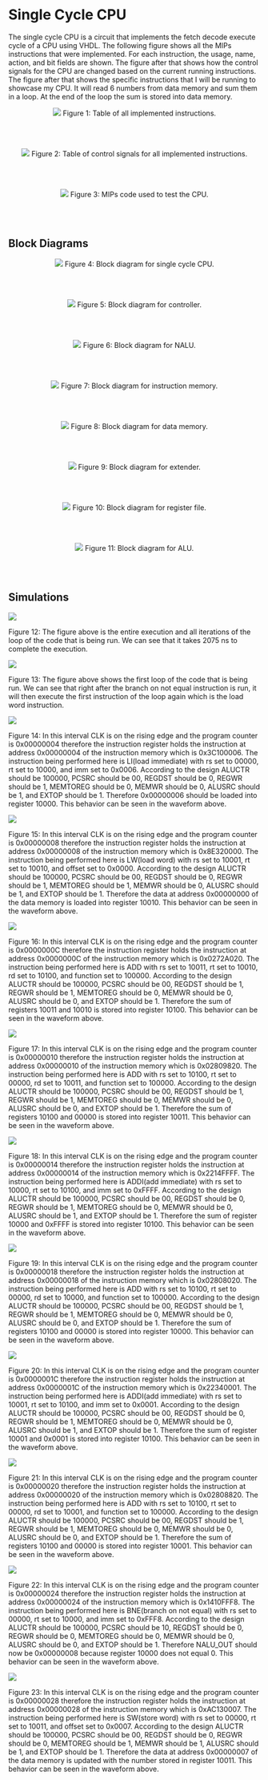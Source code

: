 # Single Cycle CPU

The single cycle CPU is a circuit that implements the fetch decode execute cycle of a CPU using VHDL. The following figure shows all the MIPs instructions that were implemented. For each instruction, the usage, name, action, and bit fields are shown. The figure after that shows how the control signals for the CPU are changed based on the current running instructions. The figure after that shows the specific instructions that I will be running to showcase my CPU. It will read 6 numbers from data memory and sum them in a loop. At the end of the loop the sum is stored into data memory.

<p align="center">
	<img src="./pictures/opcode_instructions.PNG" />
	Figure 1: Table of all implemented instructions.
</p>
<br/><br/>

<p align="center">
	<img src="./pictures/opcode_control_signals.PNG" />
	Figure 2: Table of control signals for all implemented instructions.
</p>
<br/><br/>

<p align="center">
	<img src="./pictures/opcode_instructions.PNG" />
	Figure 3: MIPs code used to test the CPU.
</p>
<br/><br/>

## Block Diagrams

<p align="center">
	<img src="./pictures/block_diagram_cpu.PNG" />
	Figure 4: Block diagram for single cycle CPU.
</p>
<br/><br/>

<p align="center">
	<img src="./pictures/block_diagram_controller.PNG" />
	Figure 5: Block diagram for controller.
</p>
<br/><br/>

<p align="center">
	<img src="./pictures/block_diagram_nalu.PNG" />
	Figure 6: Block diagram for NALU.
</p>
<br/><br/>

<p align="center">
	<img src="./pictures/block_diagram_instruction_memory.PNG" />
	Figure 7: Block diagram for instruction memory.
</p>
<br/><br/>

<p align="center">
	<img src="./pictures/block_diagram_data_memory.PNG" />
	Figure 8: Block diagram for data memory.
</p>
<br/><br/>

<p align="center">
	<img src="./pictures/block_diagram_extender.PNG" />
	Figure 9: Block diagram for extender.
</p>
<br/><br/>

<p align="center">
	<img src="./pictures/block_diagram_register_file.PNG" />
	Figure 10: Block diagram for register file.
</p>
<br/><br/>

<p align="center">
	<img src="./pictures/block_diagram_alu.PNG" />
	Figure 11: Block diagram for ALU.
</p>
<br/><br/>

## Simulations

![](RackMultipart20210520-4-1waqt2e_html_9e288b5b6227eef.png)

Figure 12: The figure above is the entire execution and all iterations of the loop of the code that is being run. We can see that it takes 2075 ns to complete the execution.

![](RackMultipart20210520-4-1waqt2e_html_f179d55f8554ee65.png)

Figure 13: The figure above shows the first loop of the code that is being run. We can see that right after the branch on not equal instruction is run, it will then execute the first instruction of the loop again which is the load word instruction.

![](RackMultipart20210520-4-1waqt2e_html_ceccacd31cbbeb67.png)

Figure 14: In this interval CLK is on the rising edge and the program counter is 0x00000004 therefore the instruction register holds the instruction at address 0x00000004 of the instruction memory which is 0x3C100006. The instruction being performed here is LI(load immediate) with rs set to 00000, rt set to 10000, and imm set to 0x0006. According to the design ALUCTR should be 100000, PCSRC should be 00, REGDST should be 0, REGWR should be 1, MEMTOREG should be 0, MEMWR should be 0, ALUSRC should be 1, and EXTOP should be 1. Therefore 0x00000006 should be loaded into register 10000. This behavior can be seen in the waveform above.

![](RackMultipart20210520-4-1waqt2e_html_c5b28e5e65172300.png)

Figure 15: In this interval CLK is on the rising edge and the program counter is 0x00000008 therefore the instruction register holds the instruction at address 0x00000008 of the instruction memory which is 0x8E320000. The instruction being performed here is LW(load word) with rs set to 10001, rt set to 10010, and offset set to 0x0000. According to the design ALUCTR should be 100000, PCSRC should be 00, REGDST should be 0, REGWR should be 1, MEMTOREG should be 1, MEMWR should be 0, ALUSRC should be 1, and EXTOP should be 1. Therefore the data at address 0x00000000 of the data memory is loaded into register 10010. This behavior can be seen in the waveform above.

![](RackMultipart20210520-4-1waqt2e_html_e77cefa074b00c41.png)

Figure 16: In this interval CLK is on the rising edge and the program counter is 0x0000000C therefore the instruction register holds the instruction at address 0x0000000C of the instruction memory which is 0x0272A020. The instruction being performed here is ADD with rs set to 10011, rt set to 10010, rd set to 10100, and function set to 100000. According to the design ALUCTR should be 100000, PCSRC should be 00, REGDST should be 1, REGWR should be 1, MEMTOREG should be 0, MEMWR should be 0, ALUSRC should be 0, and EXTOP should be 1. Therefore the sum of registers 10011 and 10010 is stored into register 10100. This behavior can be seen in the waveform above.

![](RackMultipart20210520-4-1waqt2e_html_c6852e902dc277ca.png)

Figure 17: In this interval CLK is on the rising edge and the program counter is 0x00000010 therefore the instruction register holds the instruction at address 0x00000010 of the instruction memory which is 0x02809820. The instruction being performed here is ADD with rs set to 10100, rt set to 00000, rd set to 10011, and function set to 100000. According to the design ALUCTR should be 100000, PCSRC should be 00, REGDST should be 1, REGWR should be 1, MEMTOREG should be 0, MEMWR should be 0, ALUSRC should be 0, and EXTOP should be 1. Therefore the sum of registers 10100 and 00000 is stored into register 10011. This behavior can be seen in the waveform above.

![](RackMultipart20210520-4-1waqt2e_html_e6138762e652597c.png)

Figure 18: In this interval CLK is on the rising edge and the program counter is 0x00000014 therefore the instruction register holds the instruction at address 0x00000014 of the instruction memory which is 0x2214FFFF. The instruction being performed here is ADDI(add immediate) with rs set to 10000, rt set to 10100, and imm set to 0xFFFF. According to the design ALUCTR should be 100000, PCSRC should be 00, REGDST should be 0, REGWR should be 1, MEMTOREG should be 0, MEMWR should be 0, ALUSRC should be 1, and EXTOP should be 1. Therefore the sum of register 10000 and 0xFFFF is stored into register 10100. This behavior can be seen in the waveform above.

![](RackMultipart20210520-4-1waqt2e_html_2f96d3e54aac7485.png)

Figure 19: In this interval CLK is on the rising edge and the program counter is 0x00000018 therefore the instruction register holds the instruction at address 0x00000018 of the instruction memory which is 0x02808020. The instruction being performed here is ADD with rs set to 10100, rt set to 00000, rd set to 10000, and function set to 100000. According to the design ALUCTR should be 100000, PCSRC should be 00, REGDST should be 1, REGWR should be 1, MEMTOREG should be 0, MEMWR should be 0, ALUSRC should be 0, and EXTOP should be 1. Therefore the sum of registers 10100 and 00000 is stored into register 10000. This behavior can be seen in the waveform above.

![](RackMultipart20210520-4-1waqt2e_html_6f3dfc085e74b820.png)

Figure 20: In this interval CLK is on the rising edge and the program counter is 0x0000001C therefore the instruction register holds the instruction at address 0x0000001C of the instruction memory which is 0x22340001. The instruction being performed here is ADDI(add immediate) with rs set to 10001, rt set to 10100, and imm set to 0x0001. According to the design ALUCTR should be 100000, PCSRC should be 00, REGDST should be 0, REGWR should be 1, MEMTOREG should be 0, MEMWR should be 0, ALUSRC should be 1, and EXTOP should be 1. Therefore the sum of register 10001 and 0x0001 is stored into register 10100. This behavior can be seen in the waveform above.

![](RackMultipart20210520-4-1waqt2e_html_76b91c7a4425dc11.png)

Figure 21: In this interval CLK is on the rising edge and the program counter is 0x00000020 therefore the instruction register holds the instruction at address 0x00000020 of the instruction memory which is 0x02808820. The instruction being performed here is ADD with rs set to 10100, rt set to 00000, rd set to 10001, and function set to 100000. According to the design ALUCTR should be 100000, PCSRC should be 00, REGDST should be 1, REGWR should be 1, MEMTOREG should be 0, MEMWR should be 0, ALUSRC should be 0, and EXTOP should be 1. Therefore the sum of registers 10100 and 00000 is stored into register 10001. This behavior can be seen in the waveform above.

![](RackMultipart20210520-4-1waqt2e_html_2bdce6d95533a56d.png)

Figure 22: In this interval CLK is on the rising edge and the program counter is 0x00000024 therefore the instruction register holds the instruction at address 0x00000024 of the instruction memory which is 0x1410FFF8. The instruction being performed here is BNE(branch on not equal) with rs set to 00000, rt set to 10000, and imm set to 0xFFF8. According to the design ALUCTR should be 100000, PCSRC should be 10, REGDST should be 0, REGWR should be 0, MEMTOREG should be 0, MEMWR should be 0, ALUSRC should be 0, and EXTOP should be 1. Therefore NALU\_OUT should now be 0x00000008 because register 10000 does not equal 0. This behavior can be seen in the waveform above.

![](RackMultipart20210520-4-1waqt2e_html_1da33bbcd83e5617.png)

Figure 23: In this interval CLK is on the rising edge and the program counter is 0x00000028 therefore the instruction register holds the instruction at address 0x00000028 of the instruction memory which is 0xAC130007. The instruction being performed here is SW(store word) with rs set to 00000, rt set to 10011, and offset set to 0x0007. According to the design ALUCTR should be 100000, PCSRC should be 00, REGDST should be 0, REGWR should be 0, MEMTOREG should be 1, MEMWR should be 1, ALUSRC should be 1, and EXTOP should be 1. Therefore the data at address 0x00000007 of the data memory is updated with the number stored in register 10011. This behavior can be seen in the waveform above.